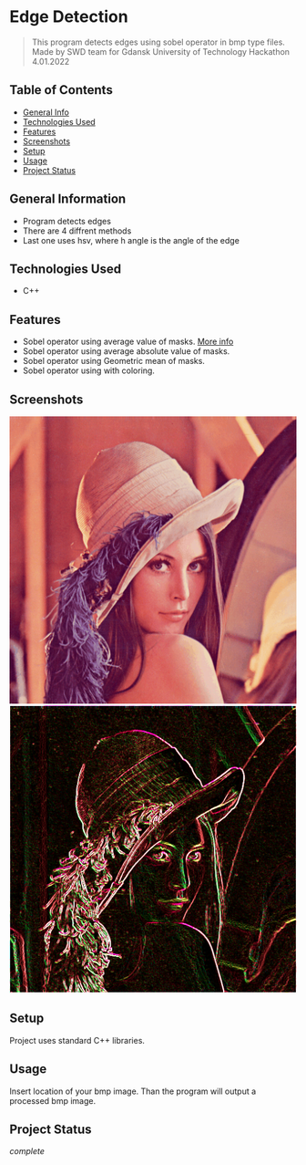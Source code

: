 # Edge Detection
> This program detects edges using sobel operator in bmp type files.
> Made by SWD team for Gdansk University of Technology Hackathon 4.01.2022

## Table of Contents
* [General Info](#general-information)
* [Technologies Used](#technologies-used)
* [Features](#features)
* [Screenshots](#screenshots)
* [Setup](#setup)
* [Usage](#usage)
* [Project Status](#project-status)

## General Information
- Program detects edges
- There are 4 diffrent methods
- Last one uses hsv, where h angle is the angle of the edge


## Technologies Used
- C++


## Features
- Sobel operator using average value of masks. [More info](https://pl.wikipedia.org/wiki/Sobel)
- Sobel operator using average absolute value of masks.
- Sobel operator using Geometric mean of masks.
- Sobel operator using with coloring.


## Screenshots
![Example screenshot](./EdgeDetection/Testy/LENA.bmp)
![Example screenshot](./EdgeDetection/Testy/LENA_out.bmp)


## Setup
Project uses standard C++ libraries.


## Usage
Insert location of your bmp image. Than the program will output a processed bmp image.

## Project Status
_complete_
